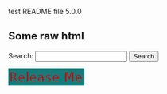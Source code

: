 test README file 5.0.0

<h2>Some raw html</h2>

<form name="myform" action="handle-data.php" method="post">
  <label for="query">Search:</label>
  <input type="text" name="query" id="query"/>
  <button>Search</button>
</form>

<script>
var button = document.querySelector('form[name="myform"] > button');
button.addEventListener(function() {
  document.querySelector("form[name="myform"]").submit();
});
</script>

[![Release](ReleaseButton.png)](https://openwhisk.eu-gb.bluemix.net/api/v1/namespaces/nhardman%40uk.ibm.com_dev/actions/release?message="wooHoo")


